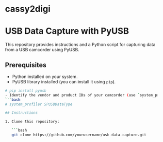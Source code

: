 # cassy2digi

# USB Data Capture with PyUSB

This repository provides instructions and a Python script for capturing data from a USB camcorder using PyUSB.

## Prerequisites

- Python installed on your system.
- PyUSB library installed (you can install it using `pip`).
```bash
# pip install pyusb
- Identify the vendor and product IDs of your camcorder (use `system_profiler` on macOS).
```bash
# system_profiler SPUSBDataType

## Instructions

1. Clone this repository:

   ```bash
   git clone https://github.com/yourusername/usb-data-capture.git
